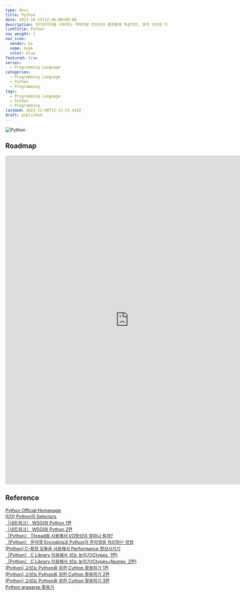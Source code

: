 ```yaml
---
type: docs
title: Python
date: 2023-10-15T12:46:00+09:00
description: 인터프리터를 사용하는 객체지향 언어이자 플랫폼에 독립적인, 동적 타이핑 대화형 언어
linkTitle: Python
nav_weight: 1
nav_icon:
  vendor: bs
  name: book
  color: blue
featured: true
series:
  - Programming Language
categories:
  - Programming Language
  - Python
  - Programming
tags:
  - Programming Language
  - Python
  - Programming
lastmod: 2023-12-08T13:13:53.416Z
draft: published
---
```


![Python](/programming/python.png#center "https://bootcamp.mapsahr.com/wp-content/uploads/2021/09/Python-Symbol-scaled.jpg")

## Roadmap

<p align="center">
<iframe width="768" height="1024" src="https://roadmap.sh/python?s=652b754df43a58c923ce9d26" frameborder="0" allow="accelerometer; autoplay; encrypted-media; gyroscope; picture-in-picture" allowfullscreen></iframe>
</p>

## Reference

[Python Official Homepage](https://www.python.org/)  
[[I/O] Python의 Selectors](https://devocean.sk.com/experts/techBoardDetail.do?ID=165202&boardType=experts)  
[［네트워크］ WSGI와 Python 1편](https://devocean.sk.com/experts/techBoardDetail.do?ID=165282&boardType=experts)  
[［네트워크］ WSGI와 Python 2편](https://devocean.sk.com/experts/techBoardDetail.do?ID=165337&boardType=experts)  
[［Python］ Thread를 사용해서 I/O향상이 얼마나 될까?](https://devocean.sk.com/experts/techBoardDetail.do?ID=163853&boardType=experts)  
[［Python］ 문자열 Encoding과 Python이 문자열을 처리하는 방법](https://devocean.sk.com/experts/techBoardDetail.do?ID=164095&boardType=experts)  
[[Python] C-확장 모듈을 사용해서 Performance 향상시키기](https://devocean.sk.com/experts/techBoardDetail.do?ID=163718&boardType=experts)  
[［Python］ C Library 이용해서 성능 높이기(Ctypes, 1편)](https://devocean.sk.com/experts/techBoardDetail.do?ID=163835&boardType=experts)  
[［Python］ C Library 이용해서 성능 높이기(Ctypes+Numpy, 2편)](https://devocean.sk.com/experts/techBoardDetail.do?ID=163848&boardType=experts)  
[[Python] 고성능 Python을 위한 Cython 활용하기 1편](https://devocean.sk.com/experts/techBoardDetail.do?ID=164580&boardType=experts)  
[[Python] 고성능 Python을 위한 Cython 활용하기 2편](https://devocean.sk.com/experts/techBoardDetail.do?ID=164605&boardType=experts)  
[[Python] 고성능 Python을 위한 Cython 활용하기 3편](https://devocean.sk.com/experts/techBoardDetail.do?ID=164733&boardType=experts)  
[Python argparse 활용기](https://devocean.sk.com/search/techBoardDetail.do?ID=163419&boardType=&query=test&searchData=&page=&subIndex=&idList=)
